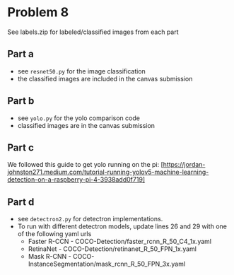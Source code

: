 # Problem 8

See labels.zip for labeled/classified images from each part

## Part a

- see `resnet50.py` for the image classification 
- the classified images are included in the canvas submission

## Part b

- see `yolo.py` for the yolo comparison code
- classified images are in the canvas submission

## Part c

We followed this guide to get yolo running on the pi: [https://jordan-johnston271.medium.com/tutorial-running-yolov5-machine-learning-detection-on-a-raspberry-pi-4-3938add0f719]

## Part d

- see `detectron2.py` for detectron implementations.
- To run with different detectron models, update lines 26 and 29 with one of the following yaml urls
    - Faster R-CCN - COCO-Detection/faster_rcnn_R_50_C4_1x.yaml
    - RetinaNet - COCO-Detection/retinanet_R_50_FPN_1x.yaml
    - Mask R-CNN - COCO-InstanceSegmentation/mask_rcnn_R_50_FPN_3x.yaml
